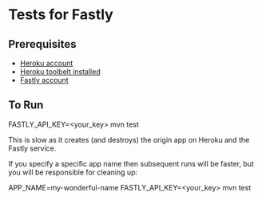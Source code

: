 
# Tests for Fastly

## Prerequisites
- [Heroku account](https://signup.heroku.com)
- [Heroku toolbelt installed](https://toolbelt.heroku.com)
- [Fastly account](https://www.fastly.com/signup)
    
## To Run
FASTLY_API_KEY=<your_key> mvn test

This is slow as it creates (and destroys) the origin app on Heroku and the Fastly service.

If you specify a specific app name then subsequent runs will be faster, but you will be responsible for cleaning up:

APP_NAME=my-wonderful-name FASTLY_API_KEY=<your_key> mvn test
